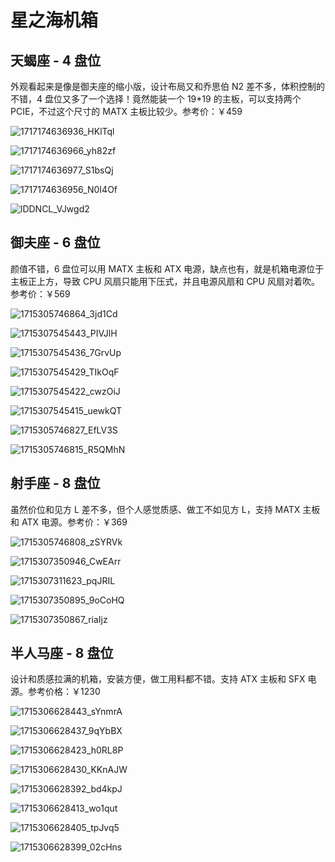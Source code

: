 # 星之海机箱

## 天蝎座 - 4 盘位

外观看起来是像是御夫座的缩小版，设计布局又和乔思伯 N2 差不多，体积控制的不错，4 盘位又多了一个选择！竟然能装一个 19*19 的主板，可以支持两个 PCIE，不过这个尺寸的 MATX 主板比较少。参考价：￥459

![1717174636936_HKlTql](https://img-1255332810.cos.ap-chengdu.myqcloud.com/1717174636936_HKlTql.jpg)

![1717174636966_yh82zf](https://img-1255332810.cos.ap-chengdu.myqcloud.com/1717174636966_yh82zf.jpg)

![1717174636977_S1bsQj](https://img-1255332810.cos.ap-chengdu.myqcloud.com/1717174636977_S1bsQj.jpg)

![1717174636956_N0I4Of](https://img-1255332810.cos.ap-chengdu.myqcloud.com/1717174636956_N0I4Of.jpg)

![lDDNCL_VJwgd2](https://img-1255332810.cos.ap-chengdu.myqcloud.com/lDDNCL_VJwgd2.png)

## 御夫座 - 6 盘位

颜值不错，6 盘位可以用 MATX 主板和 ATX 电源，缺点也有，就是机箱电源位于主板正上方，导致 CPU 风扇只能用下压式，并且电源风扇和 CPU 风扇对着吹。参考价：￥569

![1715305746864_3jd1Cd](https://img-1255332810.cos.ap-chengdu.myqcloud.com/1715305746864_3jd1Cd.jpg)

![1715307545443_PIVJlH](https://img-1255332810.cos.ap-chengdu.myqcloud.com/1715307545443_PIVJlH.png)

![1715307545436_7GrvUp](https://img-1255332810.cos.ap-chengdu.myqcloud.com/1715307545436_7GrvUp.png)

![1715307545429_TIkOqF](https://img-1255332810.cos.ap-chengdu.myqcloud.com/1715307545429_TIkOqF.png)

![1715307545422_cwzOiJ](https://img-1255332810.cos.ap-chengdu.myqcloud.com/1715307545422_cwzOiJ.png)

![1715307545415_uewkQT](https://img-1255332810.cos.ap-chengdu.myqcloud.com/1715307545415_uewkQT.png)

![1715305746827_EfLV3S](https://img-1255332810.cos.ap-chengdu.myqcloud.com/1715305746827_EfLV3S.jpg)

![1715305746815_R5QMhN](https://img-1255332810.cos.ap-chengdu.myqcloud.com/1715305746815_R5QMhN.jpg)

## 射手座 - 8 盘位

虽然价位和见方 L 差不多，但个人感觉质感、做工不如见方 L，支持 MATX 主板和 ATX 电源。参考价：￥369

![1715305746808_zSYRVk](https://img-1255332810.cos.ap-chengdu.myqcloud.com/1715305746808_zSYRVk.jpg)

![1715307350946_CwEArr](https://img-1255332810.cos.ap-chengdu.myqcloud.com/1715307350946_CwEArr.png)

![1715307311623_pqJRIL](https://img-1255332810.cos.ap-chengdu.myqcloud.com/1715307311623_pqJRIL.png)

![1715307350895_9oCoHQ](https://img-1255332810.cos.ap-chengdu.myqcloud.com/1715307350895_9oCoHQ.png)

![1715307350867_riaIjz](https://img-1255332810.cos.ap-chengdu.myqcloud.com/1715307350867_riaIjz.png)

## 半人马座 - 8 盘位

设计和质感拉满的机箱，安装方便，做工用料都不错。支持 ATX 主板和 SFX 电源。参考价格：￥1230

![1715306628443_sYnmrA](https://img-1255332810.cos.ap-chengdu.myqcloud.com/1715306628443_sYnmrA.png)

![1715306628437_9qYbBX](https://img-1255332810.cos.ap-chengdu.myqcloud.com/1715306628437_9qYbBX.png)

![1715306628423_h0RL8P](https://img-1255332810.cos.ap-chengdu.myqcloud.com/1715306628423_h0RL8P.png)

![1715306628430_KKnAJW](https://img-1255332810.cos.ap-chengdu.myqcloud.com/1715306628430_KKnAJW.png)

![1715306628392_bd4kpJ](https://img-1255332810.cos.ap-chengdu.myqcloud.com/1715306628392_bd4kpJ.png)

![1715306628413_wo1qut](https://img-1255332810.cos.ap-chengdu.myqcloud.com/1715306628413_wo1qut.png)

![1715306628405_tpJvq5](https://img-1255332810.cos.ap-chengdu.myqcloud.com/1715306628405_tpJvq5.png)

![1715306628399_02cHns](https://img-1255332810.cos.ap-chengdu.myqcloud.com/1715306628399_02cHns.png)